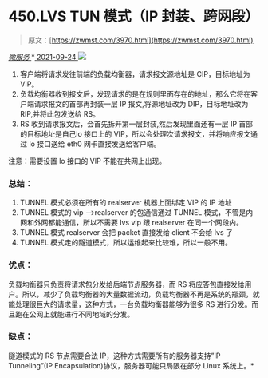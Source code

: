 <!--yml
category: 未分类
date: 0001-01-01 00:00:00
--->

# 450.LVS TUN 模式（IP 封装、跨网段）

> 原文：[https://zwmst.com/3970.html](https://zwmst.com/3970.html)

   [ *微服务* ](https://zwmst.com/%e5%be%ae%e6%9c%8d%e5%8a%a1)*[ <time datetime="2021-09-25T01:32:06+08:00"> 2021-09-24 </time> ](https://zwmst.com/3970.html)  ![](img/8360880307367ee76e1323bd2913a4c1.png)

1.  客户端将请求发往前端的负载均衡器，请求报文源地址是 CIP，目标地址为 VIP。
2.  负载均衡器收到报文后，发现请求的是在规则里面存在的地址，那么它将在客户端请求报文的首部再封装一层 IP 报文,将源地址改为 DIP，目标地址改为 RIP,并将此包发送给 RS。
3.  RS 收到请求报文后，会首先拆开第一层封装,然后发现里面还有一层 IP 首部的目标地址是自己lo 接口上的 VIP，所以会处理次请求报文，并将响应报文通过 lo 接口送给 eth0 网卡直接发送给客户端。

注意：需要设置 lo 接口的 VIP 不能在共网上出现。

### 总结：

1.  TUNNEL 模式必须在所有的 realserver 机器上面绑定 VIP 的 IP 地址
2.  TUNNEL 模式的 vip ——>realserver 的包通信通过 TUNNEL 模式，不管是内网和外网都能通信，所以不需要 lvs vip 跟 realserver 在同一个网段内。
3.  TUNNEL 模式 realserver 会把 packet 直接发给 client 不会给 lvs 了
4.  TUNNEL 模式走的隧道模式，所以运维起来比较难，所以一般不用。

### 优点：

负载均衡器只负责将请求包分发给后端节点服务器，而 RS 将应答包直接发给用户。所以，减少了负载均衡器的大量数据流动，负载均衡器不再是系统的瓶颈，就能处理很巨大的请求量，这种方式，一台负载均衡器能够为很多 RS 进行分发。而且跑在公网上就能进行不同地域的分发。

### 缺点：

隧道模式的 RS 节点需要合法 IP，这种方式需要所有的服务器支持”IP Tunneling”(IP Encapsulation)协议，服务器可能只局限在部分 Linux 系统上。*